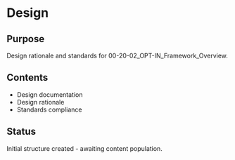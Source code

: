 # Design

## Purpose
Design rationale and standards for 00-20-02_OPT-IN_Framework_Overview.

## Contents
- Design documentation
- Design rationale
- Standards compliance

## Status
Initial structure created - awaiting content population.
